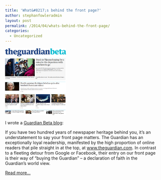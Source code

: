 ```yaml
---
title: 'What&#8217;s behind the front page?'
author: stephanfowleradmin
layout: post
permalink: /2014/04/whats-behind-the-front-page/
categories:
  - Uncategorized
---
```

<img src="/assets/2014/04/guardian-beta.png" alt="guardian-beta" width="200" height="220" class="alignleft size-full wp-image-349" />

I wrote a [Guardian Beta blog][1]:

If you have two hundred years of newspaper heritage behind you, it’s an understatement to say your front page matters. The Guardian has an exceptionally loyal readership, manifested by the high proportion of online readers that pile straight in at the top, at www.theguardian.com. In contrast to a fleeting detour from Google or Facebook, their entry on our front page is their way of “buying the Guardian” &#8211; a declaration of faith in the Guardian’s world view.

[Read more&#8230;][1]

 [1]: http://next.theguardian.com/blog/whats-behind-the-front-page/